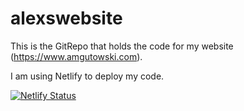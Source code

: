 # alexswebsite
This is the GitRepo that holds the code for my website (https://www.amgutowski.com).

I am using Netlify to deploy my code.

[![Netlify Status](https://api.netlify.com/api/v1/badges/1cb2ffe4-374a-4cf4-a47d-acbd6558476b/deploy-status)](https://app.netlify.com/sites/alexgutowski/deploys)
